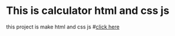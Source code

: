 # This is calculator html and css js

this project is make html and css js 
#[click here ](:///C:/Users/HP%20PRO/Desktop/calculator/index.html)
